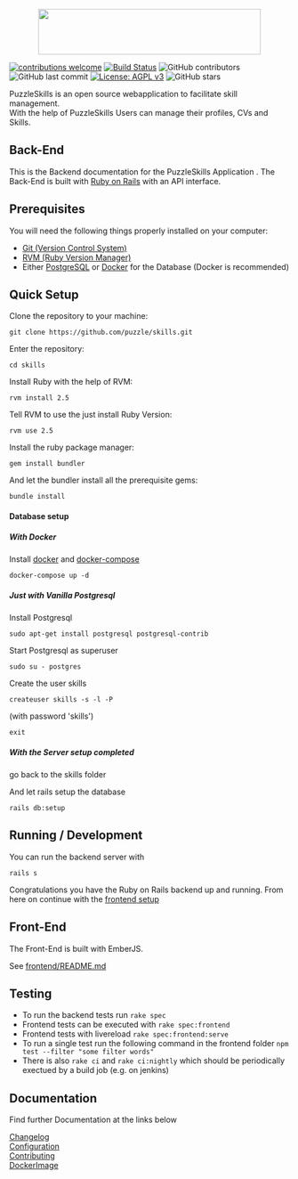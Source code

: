 <p align="center">
  <a href="https://github.com/puzzle/skills">
    <img src="https://skills.puzzle.ch/logo.svg"  width="400" height="82">
  </a>
</p>

[![contributions welcome](https://img.shields.io/badge/contributions-welcome-brightgreen.svg?style=flat)](https://github.com/dwyl/esta/issues)
[![Build Status](https://travis-ci.org/puzzle/skills.svg?branch=master)](https://travis-ci.org/puzzle/skills)
![GitHub contributors](https://img.shields.io/github/contributors/puzzle/skills)
![GitHub last commit](https://img.shields.io/github/last-commit/puzzle/skills)
[![License: AGPL v3](https://img.shields.io/badge/License-AGPL%20v3-blue.svg)](https://www.gnu.org/licenses/agpl-3.0)
![GitHub stars](https://img.shields.io/github/stars/puzzle/skills)



PuzzleSkills is an open source webapplication to facilitate skill management.   
With the help of PuzzleSkills Users can manage their profiles, CVs and Skills.   

## Back-End

This is the Backend documentation for the PuzzleSkills Application .
The Back-End is built with [Ruby on Rails](https://rubyonrails.org/) with an API interface.

## Prerequisites

You will need the following things properly installed on your computer:

-   [Git (Version Control System)](http://git-scm.com/)
-   [RVM (Ruby Version Manager)](http://rvm.io/)
  -   Either [PostgreSQL](https://www.postgresql.org/) or [Docker](https://www.docker.com/) for the Database (Docker is recommended)

## Quick Setup

Clone the repository to your machine:
```shell
git clone https://github.com/puzzle/skills.git
```  
Enter the repository:
```shell
cd skills
```
Install Ruby with the help of RVM:
```shell
rvm install 2.5
```
Tell RVM to use the just install Ruby Version:
```shell
rvm use 2.5
```
Install the ruby package manager:
```shell
gem install bundler
```
And let the bundler install all the prerequisite gems:
```shell
bundle install
```

#### Database setup

##### With Docker

  Install [docker](https://docs.docker.com/install/linux/docker-ce/ubuntu/) and [docker-compose](https://docs.docker.com/compose/install/)
```
docker-compose up -d
```

##### Just with Vanilla Postgresql
Install Postgresql

```shell
sudo apt-get install postgresql postgresql-contrib
```
Start Postgresql as superuser
```shell
sudo su - postgres
```
Create the user skills
```shell
createuser skills -s -l -P
```
(with password 'skills')
```shell
exit
```


##### With the Server setup completed
go back to the skills folder

And let rails setup the database  
```shell
rails db:setup
```

## Running / Development
You can run the backend server with
```shell
rails s
```
Congratulations you have the Ruby on Rails backend up and running.
From here on continue with the [frontend setup](https://github.com/puzzle/skills/blob/master/frontend/README.md)

## Front-End

The Front-End is built with EmberJS.

See [frontend/README.md](https://github.com/puzzle/skills/blob/master/frontend/README.md)


## Testing

-   To run the backend tests run `rake spec`
-   Frontend tests can be executed with `rake spec:frontend`
-   Frontend tests with livereload `rake spec:frontend:serve`
-   To run a single test run the following command in the frontend folder `npm test --filter "some filter words"`
-   There is also `rake ci` and `rake ci:nightly` which should be periodically exectued by a build job (e.g. on jenkins)

## Documentation
Find further Documentation at the links below

[Changelog](https://github.com/puzzle/skills/blob/master/doc/CHANGELOG.md)  
[Configuration](https://github.com/puzzle/skills/blob/master/doc/CONFIGURATION.md)  
[Contributing](https://github.com/puzzle/skills/blob/master/doc/CONTRIBUTING.md)  
[DockerImage](https://github.com/puzzle/skills/blob/master/doc/DOCKER.md)  


